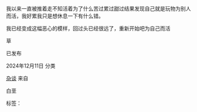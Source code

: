 我以来一直被推着走不知活着为了什么苦过累过甜过结果发现自己就是玩物为别人而活，我好累我只是想休息一下有什么错。

我已经变成这幅恶心的模样，回过头已经很远了，重新开始吧为自己而活

草

已发布

2024年12月11日
分类

[杂谈](http://localhost/testsite/category/%e6%9d%82%e8%b0%88/)
来自

白垩

标签：